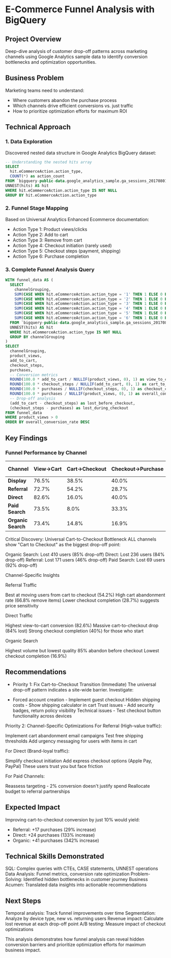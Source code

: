 # E-Commerce Funnel Analysis with BigQuery

## Project Overview
Deep-dive analysis of customer drop-off patterns across marketing channels using Google Analytics sample data to identify conversion bottlenecks and optimization opportunities.

## Business Problem
Marketing teams need to understand:
- Where customers abandon the purchase process
- Which channels drive efficient conversions vs. just traffic
- How to prioritize optimization efforts for maximum ROI

## Technical Approach

### 1. Data Exploration
Discovered nested data structure in Google Analytics BigQuery dataset:
```sql
-- Understanding the nested hits array
SELECT 
  hit.eCommerceAction.action_type,
  COUNT(*) as action_count
FROM `bigquery-public-data.google_analytics_sample.ga_sessions_20170801`,
UNNEST(hits) AS hit
WHERE hit.eCommerceAction.action_type IS NOT NULL
GROUP BY hit.eCommerceAction.action_type
```

### 2. Funnel Stage Mapping
Based on Universal Analytics Enhanced Ecommerce documentation:

- Action Type 1: Product views/clicks
- Action Type 2: Add to cart
- Action Type 3: Remove from cart
- Action Type 4: Checkout initiation (rarely used)
- Action Type 5: Checkout steps (payment, shipping)
- Action Type 6: Purchase completion



### 3. Complete Funnel Analysis Query
```sql
WITH funnel_data AS (
  SELECT 
    channelGrouping,
    SUM(CASE WHEN hit.eCommerceAction.action_type = '1' THEN 1 ELSE 0 END) as product_views,
    SUM(CASE WHEN hit.eCommerceAction.action_type = '2' THEN 1 ELSE 0 END) as add_to_cart,
    SUM(CASE WHEN hit.eCommerceAction.action_type = '3' THEN 1 ELSE 0 END) as remove_from_cart,
    SUM(CASE WHEN hit.eCommerceAction.action_type = '4' THEN 1 ELSE 0 END) as checkout_start,
    SUM(CASE WHEN hit.eCommerceAction.action_type = '5' THEN 1 ELSE 0 END) as checkout_steps,
    SUM(CASE WHEN hit.eCommerceAction.action_type = '6' THEN 1 ELSE 0 END) as purchases
  FROM `bigquery-public-data.google_analytics_sample.ga_sessions_20170801`,
  UNNEST(hits) AS hit
  WHERE hit.eCommerceAction.action_type IS NOT NULL
  GROUP BY channelGrouping
)
SELECT 
  channelGrouping,
  product_views,
  add_to_cart,
  checkout_steps,
  purchases,
  -- Conversion metrics
  ROUND(100.0 * add_to_cart / NULLIF(product_views, 0), 1) as view_to_cart_rate,
  ROUND(100.0 * checkout_steps / NULLIF(add_to_cart, 0), 1) as cart_to_checkout_rate,
  ROUND(100.0 * purchases / NULLIF(checkout_steps, 0), 1) as checkout_completion_rate,
  ROUND(100.0 * purchases / NULLIF(product_views, 0), 1) as overall_conversion_rate,
  -- Drop-off analysis
  (add_to_cart - checkout_steps) as lost_before_checkout,
  (checkout_steps - purchases) as lost_during_checkout
FROM funnel_data
WHERE product_views > 0
ORDER BY overall_conversion_rate DESC
```

## Key Findings

### Funnel Performance by Channel

| Channel | View→Cart | Cart→Checkout | Checkout→Purchase | Overall Conversion |
|---------|-----------|---------------|-------------------|-------------------|
| **Display** | 76.5% | 38.5% | 40.0% | 11.8% |
| **Referral** | 72.7% | 54.2% | 28.7% | 11.3% |
| **Direct** | 82.6% | 16.0% | 40.0% | 5.3% |
| **Paid Search** | 73.5% | 8.0% | 33.3% | 2.0% |
| **Organic Search** | 73.4% | 14.8% | 16.9% | 1.8% |


Critical Discovery: Universal Cart-to-Checkout Bottleneck
ALL channels show "Cart to Checkout" as the biggest drop-off point:

Organic Search: Lost 410 users (85% drop-off)
Direct: Lost 236 users (84% drop-off)
Referral: Lost 171 users (46% drop-off)
Paid Search: Lost 69 users (92% drop-off)

Channel-Specific Insights

Referral Traffic

Best at moving users from cart to checkout (54.2%)
High cart abandonment rate (66.8% remove items)
Lower checkout completion (28.7%) suggests price sensitivity


Direct Traffic

Highest view-to-cart conversion (82.6%)
Massive cart-to-checkout drop (84% lost)
Strong checkout completion (40%) for those who start


Organic Search

Highest volume but lowest quality
85% abandon before checkout
Lowest checkout completion (16.9%)



## Recommendations
- Priority 1: Fix Cart-to-Checkout Transition (Immediate)
The universal drop-off pattern indicates a site-wide barrier. Investigate:

- Forced account creation - Implement guest checkout
Hidden shipping costs - Show shipping calculator in cart
Trust issues - Add security badges, return policy visibility
Technical issues - Test checkout button functionality across devices

Priority 2: Channel-Specific Optimizations
For Referral (High-value traffic):

Implement cart abandonment email campaigns
Test free shipping thresholds
Add urgency messaging for users with items in cart

For Direct (Brand-loyal traffic):

Simplify checkout initiation
Add express checkout options (Apple Pay, PayPal)
These users trust you but face friction

For Paid Channels:

Reassess targeting - 2% conversion doesn't justify spend
Reallocate budget to referral partnerships


## Expected Impact
Improving cart-to-checkout conversion by just 10% would yield:

- Referral: +17 purchases (29% increase)
- Direct: +24 purchases (133% increase)
- Organic: +41 purchases (342% increase)


## Technical Skills Demonstrated

SQL: Complex queries with CTEs, CASE statements, UNNEST operations
Data Analysis: Funnel metrics, conversion rate optimization
Problem-Solving: Identified hidden bottlenecks in customer journey
Business Acumen: Translated data insights into actionable recommendations



## Next Steps

Temporal analysis: Track funnel improvements over time
Segmentation: Analyze by device type, new vs. returning users
Revenue impact: Calculate lost revenue at each drop-off point
A/B testing: Measure impact of checkout optimizations


This analysis demonstrates how funnel analysis can reveal hidden conversion barriers and prioritize optimization efforts for maximum business impact.

